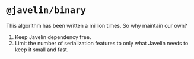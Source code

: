 # `@javelin/binary`

This algorithm has been written a million times. So why maintain our own?

1) Keep Javelin dependency free.
2) Limit the number of serialization features to only what Javelin needs to keep it small and fast.